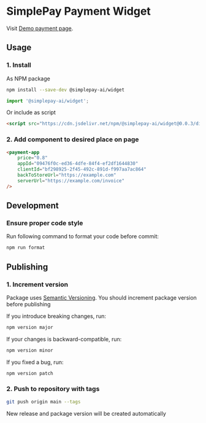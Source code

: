 # SimplePay Payment Widget

Visit [Demo payment page](https://simplepay-widget.vercel.app/pay). 

## Usage

### 1. Install

As NPM package

```bash
npm install --save-dev @simplepay-ai/widget
```

```typescript
import '@simplepay-ai/widget';
```

Or include as script

```html
<script src="https://cdn.jsdelivr.net/npm/@simplepay-ai/widget@0.0.3/dist/widget.js" type="module"></script>
```

### 2. Add component to desired place on page

```html
<payment-app
    price="0.8"
    appId="09476f0c-ed36-4dfe-84f4-ef2df1644830"
    clientId="bf298925-2f45-492c-891d-f997aa7ac864"
    backToStoreUrl="https://example.com"
    serverUrl="https://example.com/invoice"
/>
```

## Development

### Ensure proper code style

Run following command to format your code before commit:

```bash
npm run format
```

## Publishing

### 1. Increment version

Package uses [Semantic Versioning](https://semver.org). You should increment package version before publishing

If you introduce breaking changes, run:

```bash
npm version major
```

If your changes is backward-compatible, run:

```bash
npm version minor
```

If you fixed a bug, run:

```bash
npm version patch
```

### 2. Push to repository with tags

```bash
git push origin main --tags
```

New release and package version will be created automatically
